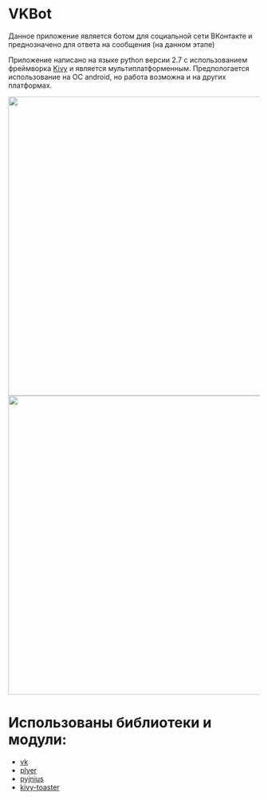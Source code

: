 # VKBot 

Данное приложение является ботом для социальной сети ВКонтакте и преднозначено для ответа на сообщения (на данном этапе)

Приложение написано на языке python версии 2.7 с использованием фреймворка [Kivy](https://kivy.org) и является мультиплатформенным.
Предпологается использование на OC android, но работа возможна и на других платформах.

<img height="600" src="https://github.com/Fogapod/ChatBot_UI/blob/master/data/images/screenshots/login_screen.png" 
align="left"/>
<img height="600" src="https://github.com/Fogapod/ChatBot_UI/blob/master/data/images/screenshots/main_screen.png" 
align="center"/>

# Использованы библиотеки и модули:
* [vk](https://github.com/dimka665/vk)
* [plyer](https://github.com/kivy/plyer)
* [pyjnius](https://github.com/kivy/pyjnius)
* [kivy-toaster](https://github.com/knappador/kivy-toaster)
